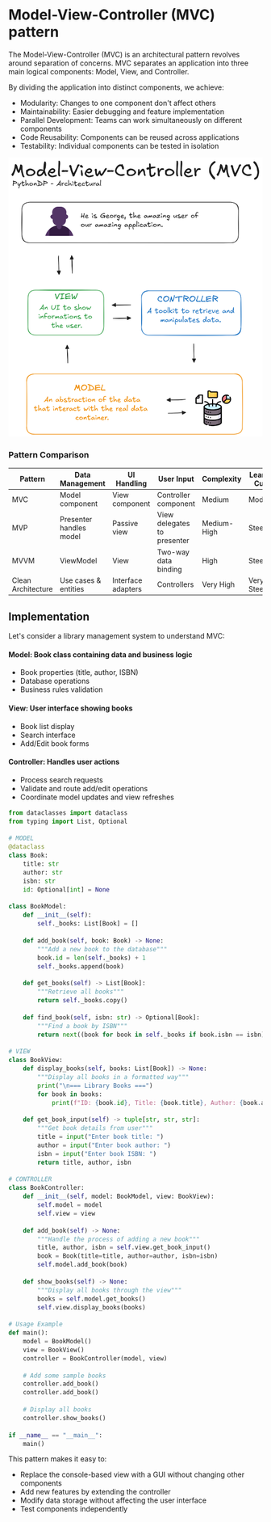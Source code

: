 # Model-View-Controller (MVC) pattern

The Model-View-Controller (MVC) is an architectural pattern revolves around separation of concerns. MVC separates an application into three main logical components: Model, View, and Controller. 

By dividing the application into distinct components, we achieve:

- Modularity: Changes to one component don't affect others
- Maintainability: Easier debugging and feature implementation
- Parallel Development: Teams can work simultaneously on different components
- Code Reusability: Components can be reused across applications
- Testability: Individual components can be tested in isolation


![Modal View Controller Visual Representation](/Architectural/MVC/res/mvc_visualization.png)

### Pattern Comparison

| Pattern | Data Management | UI Handling | User Input | Complexity | Learning Curve |
|---------|-----------------|--------------|------------|------------|----------------|
| MVC | Model component | View component | Controller component | Medium | Moderate |
| MVP | Presenter handles model | Passive view | View delegates to presenter | Medium-High | Steep |
| MVVM | ViewModel | View | Two-way data binding | High | Steep |
| Clean Architecture | Use cases & entities | Interface adapters | Controllers | Very High | Very Steep |


## Implementation

Let's consider a library management system to understand MVC:

#### Model: Book class containing data and business logic
- Book properties (title, author, ISBN)
- Database operations
- Business rules validation

#### View: User interface showing books
- Book list display
- Search interface
- Add/Edit book forms

#### Controller: Handles user actions
- Process search requests
- Validate and route add/edit operations
- Coordinate model updates and view refreshes


```python
from dataclasses import dataclass
from typing import List, Optional

# MODEL
@dataclass
class Book:
    title: str
    author: str
    isbn: str
    id: Optional[int] = None

class BookModel:
    def __init__(self):
        self._books: List[Book] = []
    
    def add_book(self, book: Book) -> None:
        """Add a new book to the database"""
        book.id = len(self._books) + 1
        self._books.append(book)
    
    def get_books(self) -> List[Book]:
        """Retrieve all books"""
        return self._books.copy()
    
    def find_book(self, isbn: str) -> Optional[Book]:
        """Find a book by ISBN"""
        return next((book for book in self._books if book.isbn == isbn), None)

# VIEW
class BookView:
    def display_books(self, books: List[Book]) -> None:
        """Display all books in a formatted way"""
        print("\n=== Library Books ===")
        for book in books:
            print(f"ID: {book.id}, Title: {book.title}, Author: {book.author}, ISBN: {book.isbn}")
    
    def get_book_input(self) -> tuple[str, str, str]:
        """Get book details from user"""
        title = input("Enter book title: ")
        author = input("Enter book author: ")
        isbn = input("Enter book ISBN: ")
        return title, author, isbn

# CONTROLLER
class BookController:
    def __init__(self, model: BookModel, view: BookView):
        self.model = model
        self.view = view
    
    def add_book(self) -> None:
        """Handle the process of adding a new book"""
        title, author, isbn = self.view.get_book_input()
        book = Book(title=title, author=author, isbn=isbn)
        self.model.add_book(book)
    
    def show_books(self) -> None:
        """Display all books through the view"""
        books = self.model.get_books()
        self.view.display_books(books)

# Usage Example
def main():
    model = BookModel()
    view = BookView()
    controller = BookController(model, view)
    
    # Add some sample books
    controller.add_book()
    controller.add_book()
    
    # Display all books
    controller.show_books()

if __name__ == "__main__":
    main()
```

This pattern makes it easy to:

- Replace the console-based view with a GUI without changing other components
- Add new features by extending the controller
- Modify data storage without affecting the user interface
- Test components independently